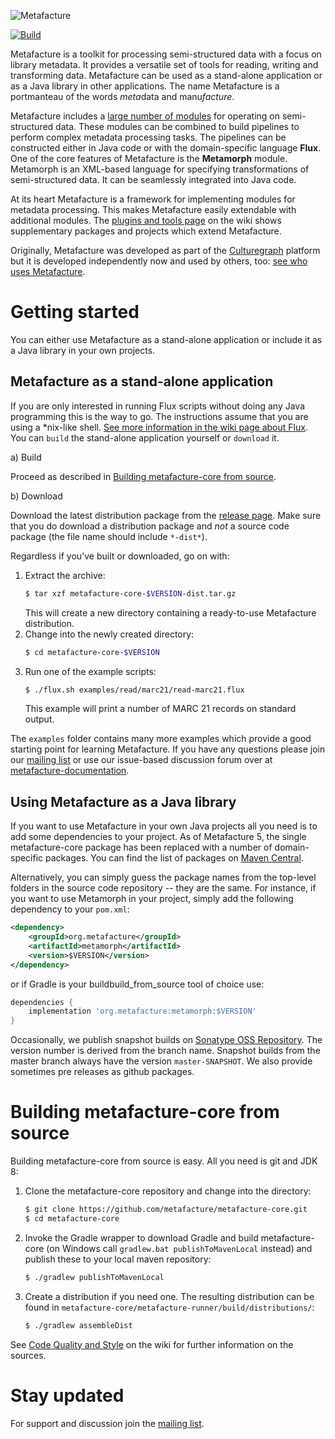 ![Metafacture](https://raw.github.com/wiki/metafacture/metafacture-core/img/metafacture.png)

[![Build](https://github.com/metafacture/metafacture-core/workflows/Build/badge.svg?branch=master)](https://github.com/metafacture/metafacture-core/actions?query=workflow%3ABuild)

Metafacture is a toolkit for processing semi-structured data with a focus on library metadata. It provides a versatile set of tools for reading, writing and transforming data. Metafacture can be used as a stand-alone application or as a Java library in other applications. The name Metafacture is a portmanteau of the words *meta*data and manu*facture*.

Metafacture includes a [large number of modules](https://github.com/metafacture/metafacture-documentation/blob/master/flux-commands.md) for operating on semi-structured data. These modules can be combined to build pipelines to perform complex metadata processing tasks. The pipelines can be constructed either in Java code or with the domain-specific language **Flux**. One of the core features of Metafacture is the **Metamorph** module. Metamorph is an XML-based language for specifying transformations of semi-structured data. It can be seamlessly integrated into Java code.

At its heart Metafacture is a framework for implementing modules for metadata processing. This makes Metafacture easily extendable with additional modules. The [plugins and tools page](https://github.com/metafacture/metafacture-core/wiki/Plugins-and-Tools) on the wiki shows supplementary packages and projects which extend Metafacture.

Originally, Metafacture was developed as part of the [Culturegraph](http://www.culturegraph.org) platform but it is developed independently now and used by others, too: [see who uses Metafacture](https://github.com/metafacture/metafacture-core/wiki/Who-uses-Metafacture).

# Getting started

You can either use Metafacture as a stand-alone application or include it as a Java library in your own projects.

## Metafacture as a stand-alone application

If you are only interested in running Flux scripts without doing any Java programming this is the way to go. The instructions assume that you are using a \*nix-like shell. [See more information in the wiki page about Flux](https://github.com/metafacture/metafacture-core/wiki/Flux-user-guide).
You can `build` the stand-alone application yourself or `download` it.

a) Build

Proceed as described in [Building metafacture-core from source](#build_from_source).

b) Download

Download the latest distribution package from the [release page](https://github.com/metafacture/metafacture-core/releases). Make sure that you do download a distribution package and *not* a source code package (the file name should include `*-dist*`).

Regardless if you've built or downloaded, go on with:

1. Extract the archive:
    ```bash
    $ tar xzf metafacture-core-$VERSION-dist.tar.gz
    ```
    This will create a new directory containing a ready-to-use Metafacture distribution.
2. Change into the newly created directory:
    ```bash
    $ cd metafacture-core-$VERSION
    ```
3. Run one of the example scripts:
    ```bash
    $ ./flux.sh examples/read/marc21/read-marc21.flux
    ```
    This example will print a number of MARC 21 records on standard output.

The `examples` folder contains many more examples which provide a good starting point for learning Metafacture. If you have any questions please join our [mailing list](http://lists.dnb.de/mailman/listinfo/metafacture) or use our issue-based discussion forum over at [metafacture-documentation](https://github.com/metafacture/metafacture-documentation).


## Using Metafacture as a Java library

If you want to use Metafacture in your own Java projects all you need is to add some dependencies to your project. As of Metafacture 5, the single metafacture-core package has been replaced with a number of domain-specific packages. You can find the list of packages on [Maven Central](https://search.maven.org/search?q=g:org.metafacture).

Alternatively, you can simply guess the package names from the top-level folders in the source code repository -- they are the same. For instance, if you want to use Metamorph in your project, simply add the following dependency to your `pom.xml`:

```xml
<dependency>
    <groupId>org.metafacture</groupId>
    <artifactId>metamorph</artifactId>
    <version>$VERSION</version>
</dependency>
```

or if Gradle is your buildbuild_from_source tool of choice use:

```groovy
dependencies {
    implementation 'org.metafacture:metamorph:$VERSION'
}
```

Occasionally, we publish snapshot builds on [Sonatype OSS Repository](https://oss.sonatype.org/index.html#nexus-search;gav~org.metafacture~~~~). The version number is derived from the branch name. Snapshot builds from the master branch always have the version `master-SNAPSHOT`. We also provide sometimes pre releases as github packages.

<!--
TODO: Link to getting started tutorial
-->


<a name="build_from_source"></a>
# Building metafacture-core from source

Building metafacture-core from source is easy. All you need is git and JDK 8:

1. Clone the metafacture-core repository and change into the directory:
    ```bash
    $ git clone https://github.com/metafacture/metafacture-core.git
    $ cd metafacture-core
    ```

2. Invoke the Gradle wrapper to download Gradle and build metafacture-core (on Windows call `gradlew.bat publishToMavenLocal` instead) and publish these to your local maven repository:
    ```bash
    $ ./gradlew publishToMavenLocal
    ```

3. Create a distribution if you need one. The resulting distribution can be found in `metafacture-core/metafacture-runner/build/distributions/`:
    ```bash
    $ ./gradlew assembleDist
    ```

See [Code Quality and Style](https://github.com/metafacture/metafacture-core/wiki/Code-Quality-and-Style) on the wiki for further information on the sources.

<!--
TODO: Include a link to a page which explains how to write plugins
-->

# Stay updated

For support and discussion join the [mailing list](http://lists.dnb.de/mailman/listinfo/metafacture).
